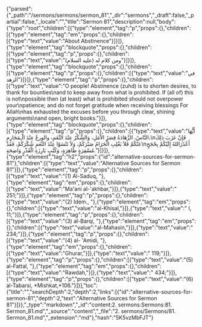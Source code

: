 {"parsed":{"_path":"/sermons/sermons/sermon_81","_dir":"sermons","_draft":false,"_partial":false,"_locale":"","title":"Sermon 81","description":null,"body":{"type":"root","children":[{"type":"element","tag":"p","props":{},"children":[{"type":"element","tag":"em","props":{},"children":[{"type":"text","value":"About Abstinence"}]}]},{"type":"element","tag":"blockquote","props":{},"children":[{"type":"element","tag":"p","props":{},"children":[{"type":"text","value":"ومن كلام له (عليه السلام)"}]}]},{"type":"element","tag":"blockquote","props":{},"children":[{"type":"element","tag":"p","props":{},"children":[{"type":"text","value":"في الزهد"}]}]},{"type":"element","tag":"p","props":{},"children":[{"type":"text","value":"O people! Abstinence (zuhd) is to shorten desires, to thank for bounties\nand to keep away from what is prohibited. If (all of) this is not\npossible then (at least) what is prohibited should not overpower your\npatience; and do not forget gratitude when receiving blessings For Allah\nhas exhausted the excuses before you through clear, shining arguments\nand open, bright books."}]},{"type":"element","tag":"blockquote","props":{},"children":[{"type":"element","tag":"p","props":{},"children":[{"type":"text","value":"أَيُّهَا النَّاسُ، الزَّهَادَةُ قِصَرُ الاْمَلِ، وَالشُّكْرُ عِنْدَ النِّعَمِ، والورعُ عِنْدَ الْـمَحَارِمِ،\nفَإِنْ عَزَبَ ذلِكَ عَنْكُمْ فَلاَ يَغْلِبِ الْحَرَامُ صَبْرَكُمْ، وَلاَ تَنْسَوْا عِنْدَ النِّعَمِ شُكْرَكُمْ، فَقَدْ\nأَعْذَرَاللهُ إِلَيْكُمْ بِحُجَجٍ مُسْفِرَةٍ ظَاهِرَةٍ، وَكُتُبٍ بَارِزَةِ الْعُذْرِ وَاضِحَةٍ."}]}]},{"type":"element","tag":"h2","props":{"id":"alternative-sources-for-sermon-81"},"children":[{"type":"text","value":"Alternative Sources for Sermon 81"}]},{"type":"element","tag":"p","props":{},"children":[{"type":"text","value":"(1) Al-Saduq, "},{"type":"element","tag":"em","props":{},"children":[{"type":"text","value":"Ma'ani al-'akhbar,"}]},{"type":"text","value":" 251;"}]},{"type":"element","tag":"p","props":{},"children":[{"type":"text","value":"(2) Idem., "},{"type":"element","tag":"em","props":{},"children":[{"type":"text","value":"al-Khisal,"}]},{"type":"text","value":" I, 11;"}]},{"type":"element","tag":"p","props":{},"children":[{"type":"text","value":"(3) al-Barqi, "},{"type":"element","tag":"em","props":{},"children":[{"type":"text","value":"al-Mahasin,"}]},{"type":"text","value":" 234;"}]},{"type":"element","tag":"p","props":{},"children":[{"type":"text","value":"(4) al- 'Amidi, "},{"type":"element","tag":"em","props":{},"children":[{"type":"text","value":"Ghurar,"}]},{"type":"text","value":" 119;"}]},{"type":"element","tag":"p","props":{},"children":[{"type":"text","value":"(5) al-Fattal, "},{"type":"element","tag":"em","props":{},"children":[{"type":"text","value":"Rawdah,"}]},{"type":"text","value":" 434;"}]},{"type":"element","tag":"p","props":{},"children":[{"type":"text","value":"(6) al-Tabarsi, *Mishkat,*106."}]}],"toc":{"title":"","searchDepth":2,"depth":2,"links":[{"id":"alternative-sources-for-sermon-81","depth":2,"text":"Alternative Sources for Sermon 81"}]}},"_type":"markdown","_id":"content:2. sermons:Sermons:81. Sermon_81.md","_source":"content","_file":"2. sermons/Sermons/81. Sermon_81.md","_extension":"md"},"hash":"5K5vzMbFJT"}